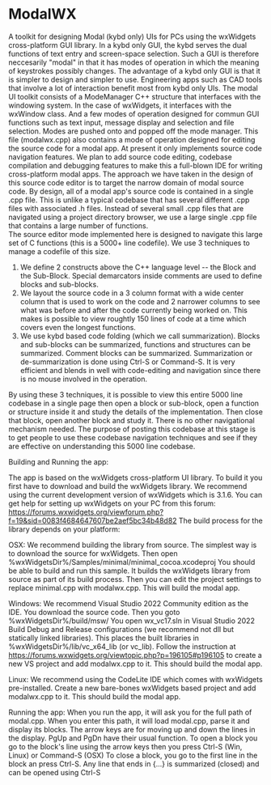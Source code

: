# ModalWX
A toolkit for designing Modal (kybd only) UIs for PCs 
using the wxWidgets cross-platform GUI library.
In a kybd only GUI, the kybd serves the dual functions of
text entry and screen-space selection.
Such a GUI is therefore neccesarily "modal"
in that it has modes of operation 
in which the meaning of keystrokes possibly changes.
The advantage of a kybd only GUI
is that it is simpler to design and simpler to use.
Engineering apps such as CAD tools
that involve a lot of interaction benefit most from kybd only UIs.
The modal UI toolkit consists of a ModeManager C++ structure
that interfaces with the windowing system.
In the case of wxWidgets, it interfaces with the wxWindow class.
And a few modes of operation designed for commun GUI functions
such as text input, message display and selection and file selection.
Modes are pushed onto and popped off the mode manager.
This file (modalwx.cpp) also contains a mode of operation
designed for editing the source code for a modal app.
At present it only implements source code navigation features.
We plan to add source code editing, codebase compilation and debugging features
to make this a full-blown IDE for writing cross-platform modal apps.
The approach we have taken in the design of this source code editor
is to target the narrow domain of modal source code.
By design, all of a modal app's source code
is contained in a single .cpp file.
This is unlike a typical codebase that has several different .cpp
files with associated .h files.
Instead of several small .cpp files that are navigated using a project directory browser,
we use a large single .cpp file that contains a large number of functions.  
The source editor mode implemented here is designed
to navigate this large set of C functions (this is a 5000+ line codefile).
We use 3 techniques to manage a codefile of this size.
1. We define 2 constructs above the C++ language level --
the Block and the Sub-Block.
Special demarcators inside comments are used to define blocks and sub-blocks.
2. We layout the source code in a 3 column format
with a wide center column that is used to work on the code
and 2 narrower columns to see what was before and after the code currently being worked on.
This makes is possible to view roughtly 150 lines of code at a time
which covers even the longest functions.
3. We use kybd based code folding (which we call summarization).
Blocks and sub-blocks can be summarized, functions and structures can be summarized.
Comment blocks can be summarized.
Summarization or de-summarization is done using Ctrl-S or Command-S.
It is very efficient and blends in well with code-editing and navigation
since there is no mouse involved in the operation.

By using these 3 techniques, 
it is possible to view this entire 5000 line codebase in a single page
then open a block or sub-block, open a function or structure inside it
and study the details of the implementation.
Then close that block, open another block and study it.
There is no other navigational mechanism needed.
The purpose of posting this codebase at this stage 
is to get people to use these codebase navigation techniques
and see if they are effective on understanding this 5000 line codebase. 

Building and Running the app:

The app is based on the wxWidgets cross-platform UI library.
To build it you first have to download and build the wxWidgets library.
We recommend using the current development version of wxWidgets which is 3.1.6.
You can get help for setting up wxWidgets on your PC from this forum:
https://forums.wxwidgets.org/viewforum.php?f=19&sid=0083f4684647607be2aef5bc34b48d82
The build process for the library depends on your platform:

OSX: 
We recommend building the library from source.
The simplest way is to download the source for wxWidgets.
Then open %wxWidgetsDir%/Samples/minimal/minimal_cocoa.xcodeproj
You should be able to build and run this sample.
It builds the wxWidgets library from source as part of its build process.
Then you can edit the project settings to replace minimal.cpp with modalwx.cpp.
This will build the modal app.

Windows:
We recommend Visual Studio 2022 Community edition as the IDE.
You download the source code.
Then you goto %wxWidgetsDir%/build/msw/
You open wx_vc17.sln in Visual Studio 2022
Build Debug and Release configurations (we recommend not dll but statically linked libraries).
This places the built libraries in %wxWidgetsDir%/lib/vc_x64_lib (or vc_lib).
Follow the instruction at https://forums.wxwidgets.org/viewtopic.php?p=196105#p196105
to create a new VS project and add modalwx.cpp to it.
This should build the modal app.

Linux:
We recommend using the CodeLite IDE which comes with wxWidgets pre-installed.
Create a new bare-bones wxWidgets based project and add modalwx.cpp to it.
This should build the modal app.

Running the app:
When you run the app,
it will ask you for the full path of modal.cpp.
When you enter this path,
it will load modal.cpp, parse it and display its blocks.
The arrow keys are for moving up and down the lines in the display.
PgUp and PgDn have their usual function.
To open a block you go to the block's line using the arrow keys
then you press Ctrl-S (Win, Linux) or Command-S (OSX)
To close a block, you go to the first line in the block an press Ctrl-S.
Any line that ends in {...} is summarized (closed) and can be opened using Ctrl-S 
